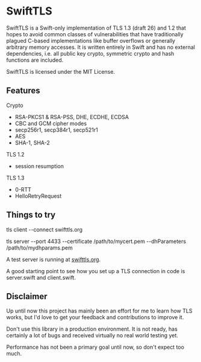 # SwiftTLS

SwiftTLS is a Swift-only implementation of TLS 1.3 (draft 26) and 1.2 that hopes to avoid common classes of vulnerabilities that have traditionally plagued C-based implementations like buffer overflows or generally arbitrary memory accesses. It is written entirely in Swift and has no external dependencies, i.e. all public key crypto, symmetric crypto and hash functions are included.

SwiftTLS is licensed under the MIT License.

## Features
Crypto
- RSA-PKCS1 & RSA-PSS, DHE, ECDHE, ECDSA
- CBC and GCM cipher modes
- secp256r1, secp384r1, secp521r1
- AES
- SHA-1, SHA-2

TLS 1.2
- session resumption

TLS 1.3
- 0-RTT
- HelloRetryRequest


## Things to try

tls client --connect swifttls.org

tls server --port 4433 --certificate /path/to/mycert.pem --dhParameters /path/to/mydhparams.pem

A test server is running at [swifttls.org](https://swifttls.org).

A good starting point to see how you set up a TLS connection in code is server.swift and client.swift.

## Disclaimer
Up until now this project has mainly been an effort for me to learn how TLS works, but I'd love to get your feedback and contributions to improve it.

Don't use this library in a production environment. It is not ready, has certainly a lot of bugs and received virtually no real world testing yet.

Performance has not been a primary goal until now, so don't expect too much.
